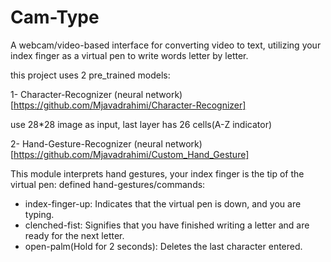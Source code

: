 # Cam-Type
A webcam/video-based interface for converting video to text, utilizing your index finger as a virtual pen to write words letter by letter.

this project uses 2 pre_trained models:

1- Character-Recognizer (neural network) [https://github.com/Mjavadrahimi/Character-Recognizer]

use 28*28 image as input, last layer has 26 cells(A-Z indicator)

2- Hand-Gesture-Recognizer (neural network) [https://github.com/Mjavadrahimi/Custom_Hand_Gesture]

This module interprets hand gestures, your index finger is the tip of the virtual pen:
defined hand-gestures/commands:
- index-finger-up: Indicates that the virtual pen is down, and you are typing.
- clenched-fist: Signifies that you have finished writing a letter and are ready for the next letter.
- open-palm(Hold for 2 seconds): Deletes the last character entered.
